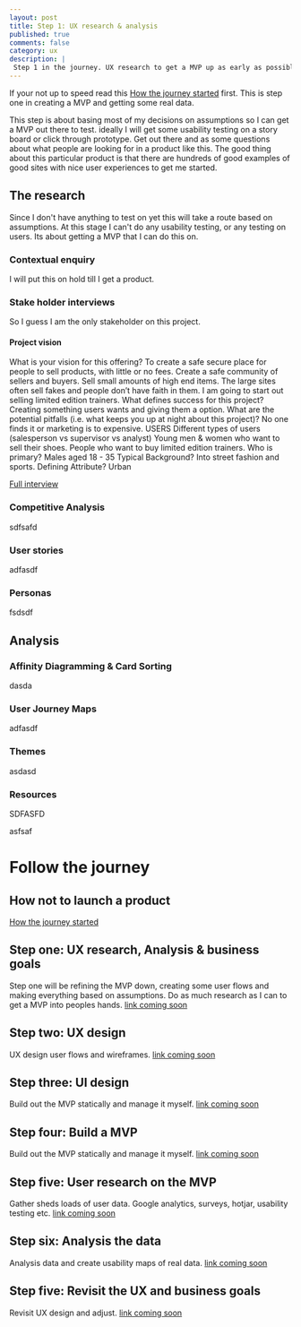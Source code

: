 ```yaml
---
layout: post
title: Step 1: UX research & analysis
published: true
comments: false
category: ux
description: |
 Step 1 in the journey. UX research to get a MVP up as early as possible.
---
```

If your not up to speed read this [How the journey started](/ux/2017/03/17/how-not-to-launch-a-product.html) first. This is step one in creating a MVP and getting some real data.

This step is about basing most of my decisions on assumptions so I can get a MVP out there to test. ideally I will get some usability testing on a story board or click through prototype. Get out there and as some questions about what people are looking for in a product like this. The good thing about this particular product is that there are hundreds of good examples of good sites with nice user experiences to get me started.

## The research
Since I don't have anything to test on yet this will take a route based on assumptions. At this stage I can't do any usability testing, or any testing on users. Its about getting a MVP that I can do this on.

### Contextual enquiry
I will put this on hold till I get a product.

### Stake holder interviews
So I guess I am the only stakeholder on this project.

#### Project vision
What is your vision for this offering?
To create a safe secure place for people to sell products, with little or no fees. Create a safe community of sellers and buyers. Sell small amounts of high end items. The large sites often sell fakes and people don’t have faith in them. I am going to start out selling limited edition trainers.
What defines success for this project?
Creating something users wants and giving them a option.
What are the potential pitfalls (i.e. what keeps you up at night about this project)?
No one finds it or marketing is to expensive.
USERS
Different types of users (salesperson vs supervisor vs analyst)
Young men & women who want to sell their shoes. People who want to buy limited edition trainers.
Who is primary?
Males aged 18 - 35
Typical Background?
Into street fashion and sports.
Defining Attribute?
Urban


[Full interview](https://docs.google.com/document/d/1Ptn8CwpO9n9L3lyCTGwx7gNtxr5kOw2PefGKet-21Ow/edit?usp=sharing)

### Competitive Analysis
sdfsafd

### User stories
adfasdf

### Personas
fsdsdf

## Analysis

### Affinity Diagramming & Card Sorting
dasda

### User Journey Maps
adfasdf

### Themes
asdasd

### Resources
SDFASFD

asfsaf

# Follow the journey

## How not to launch a product
[How the journey started](/ux/2017/03/17/how-not-to-launch-a-product.html)

## Step one: UX research, Analysis & business goals
Step one will be refining the MVP down, creating some user flows and making everything based on assumptions. Do as much research as I can to get a MVP into peoples hands.
[link coming soon]()

## Step two: UX design
UX design user flows and wireframes.
[link coming soon]()

## Step three: UI design
Build out the MVP statically and manage it myself.
[link coming soon]()

## Step four: Build a MVP
Build out the MVP statically and manage it myself.
[link coming soon]()

## Step five: User research on the MVP
Gather sheds loads of user data. Google analytics, surveys, hotjar, usability testing etc.
[link coming soon]()

## Step six: Analysis the data
Analysis data and create usability maps of real data.
[link coming soon]()

## Step five: Revisit the UX and business goals
Revisit UX design and adjust.
[link coming soon]()
